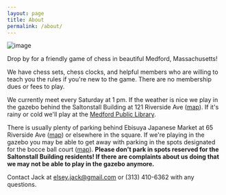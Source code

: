 ```yaml
---
layout: page
title: About
permalink: /about/
---
```


![image](groupshot.jpg)

Drop by for a friendly game of chess in beautiful Medford, Massachusetts!

We have chess sets, chess clocks, and helpful members who are willing to teach you the rules if you're new to the game. There are no membership dues or fees to play.

We currently meet every Saturday at 1 pm. If the weather is nice we play in the gazebo behind the Saltonstall Building at 121 Riverside Ave ([map](https://goo.gl/maps/yofzXWtNm7sn751X9)). If it's rainy or cold we'll play at the [Medford Public Library](https://medfordlibrary.org/).

There is usually plenty of parking behind Ebisuya Japanese Market at 65 Riverside Ave ([map](https://goo.gl/maps/NBdFAyDx35XGgK5N9)) or elsewhere in the square. If we're playing in the gazebo you may be able to get away with parking in the spots designated for the bocce ball court ([map](https://goo.gl/maps/5hdfY7DwLsYYUQ6L7)). **Please don't park in spots reserved for the Saltonstall Building residents! If there are complaints about us doing that we may not be able to play in the gazebo anymore.**

Contact Jack at elsey.jack@gmail.com or (313) 410-6362 with any questions.

